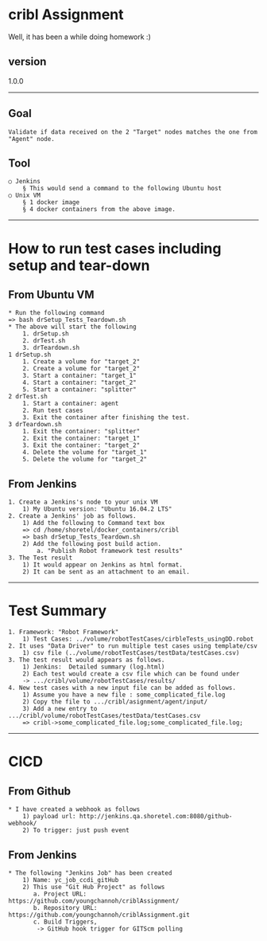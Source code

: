 # cribl Assignment
Well,  it has been a while doing homework :) 

## version
1.0.0

---
## Goal
    Validate if data received on the 2 "Target" nodes matches the one from "Agent" node.

##  Tool
    ○ Jenkins
        § This would send a command to the following Ubuntu host
    ○ Unix VM
        § 1 docker image
        § 4 docker containers from the above image.
---

# How to run test cases including setup and tear-down

## From Ubuntu VM
    * Run the following command
    => bash drSetup_Tests_Teardown.sh
    * The above will start the following
        1. drSetup.sh
        2. drTest.sh
        3. drTeardown.sh
    1 drSetup.sh
        1. Create a volume for "target_2"
        2. Create a volume for "target_2"
        3. Start a container: "target_1"
        4. Start a container: "target_2"
        5. Start a container: "splitter"
    2 drTest.sh
        1. Start a container: agent
        2. Run test cases
        3. Exit the container after finishing the test.
    3 drTeardown.sh
        1. Exit the container: "splitter"
        2. Exit the container: "target_1"
        3. Exit the container: "target_2"
        4. Delete the volume for "target_1"
        5. Delete the volume for "target_2"
 
## From Jenkins
    1. Create a Jenkins's node to your unix VM
        1) My Ubuntu version: "Ubuntu 16.04.2 LTS"
    2. Create a Jenkins' job as follows.
        1) Add the following to Command text box 
        => cd /home/shoretel/docker_containers/cribl
        => bash drSetup_Tests_Teardown.sh
        2) Add the following post build action.
            a. "Publish Robot framework test results"
    3. The Test result 
        1) It would appear on Jenkins as html format.
        2) It can be sent as an attachment to an email.

---

# Test Summary
    1. Framework: "Robot Framework"
        1) Test Cases: ../volume/robotTestCases/cirbleTests_usingDD.robot
    2. It uses "Data Driver" to run multiple test cases using template/csv
        1) csv file (../volume/robotTestCases/testData/testCases.csv)
    3. The test result would appears as follows.
        1) Jenkins:  Detailed summary (log.html)
        2) Each test would create a csv file which can be found under
        -> .../cribl/volume/robotTestCases/results/
    4. New test cases with a new input file can be added as follows.
        1) Assume you have a new file : some_complicated_file.log
        2) Copy the file to .../cribl/asignment/agent/input/
        3) Add a new entry to .../cribl/volume/robotTestCases/testData/testCases.csv
        => cribl->some_complicated_file.log;some_complicated_file.log;
        
     
---
#  CICD

## From Github
    * I have created a webhook as follows
        1) payload url: http://jenkins.qa.shoretel.com:8080/github-webhook/
        2) To trigger: just push event

## From Jenkins
    * The following "Jenkins Job" has been created
        1) Name: yc_job_ccdi_gitHub
        2) This use "Git Hub Project" as follows
           a. Project URL: https://github.com/youngchannoh/criblAssignment/
           b. Repository URL: https://github.com/youngchannoh/criblAssignment.git
           c. Build Triggers,
            -> GitHub hook trigger for GITScm polling
   
    
    
